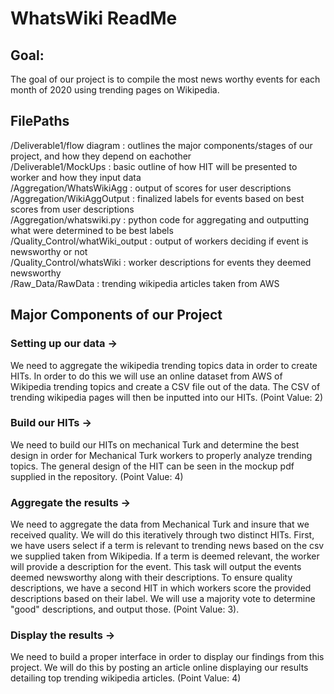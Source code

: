 # WhatsWiki ReadMe
## Goal:
The goal of our project is to compile the most news worthy events for each month of 2020 using trending pages on Wikipedia. 
## FilePaths
/Deliverable1/flow diagram : outlines the major components/stages of our project, and how they depend on eachother<br/>
/Deliverable1/MockUps : basic outline of how HIT will be presented to worker and how they input data<br/>
/Aggregation/WhatsWikiAgg : output of scores for user descriptions<br/>
/Aggregation/WikiAggOutput : finalized labels for events based on best scores from user descriptions<br/>
/Aggregation/whatswiki.py : python code for aggregating and outputting what were determined to be best labels<br/>
/Quality_Control/whatWiki_output : output of workers deciding if event is newsworthy or not<br/>
/Quality_Control/whatsWiki : worker descriptions for events they deemed newsworthy<br/>
/Raw_Data/RawData : trending wikipedia articles taken from AWS
## Major Components of our Project

### Setting up our data ->
We need to aggregate the wikipedia trending topics data in order to create HITs. In order to do this we will use an online dataset from AWS of Wikipedia trending topics and create a CSV file out of the data. The CSV of trending wikipedia pages will then be inputted into our HITs. (Point Value: 2)

### Build our HITs ->
We need to build our HITs on mechanical Turk and determine the best design in order for Mechanical Turk workers to properly analyze trending topics. The general design of the HIT can be seen in the mockup pdf supplied in the repository. (Point Value: 4)

### Aggregate the results ->
We need to aggregate the data from Mechanical Turk and insure that we received quality. We will do this iteratively through two distinct HITs.  First, we have users select if a term is relevant to trending news based on the csv we supplied taken from Wikipedia.  If a term is deemed relevant, the worker will provide a description for the event.  This task will output the events deemed newsworthy along with their descriptions.  To ensure quality descriptions, we have a second HIT in which workers score the provided descriptions based on their label.  We will use a majority vote to determine "good" descriptions, and output those. (Point Value: 3).

### Display the results ->
We need to build a proper interface in order to display our findings from this project. We will do this by posting an article online displaying our results detailing top trending wikipedia articles. (Point Value: 4)
